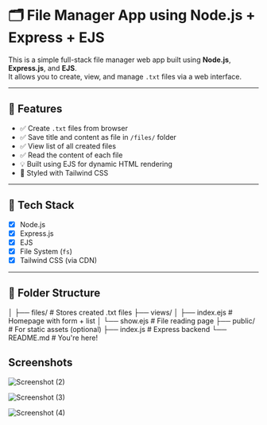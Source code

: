 # 🗂️ File Manager App using Node.js + Express + EJS

This is a simple full-stack file manager web app built using **Node.js**, **Express.js**, and **EJS**.  
It allows you to create, view, and manage `.txt` files via a web interface.

---

## 🚀 Features

- ✅ Create `.txt` files from browser
- ✅ Save title and content as file in `/files/` folder
- ✅ View list of all created files
- ✅ Read the content of each file
- 💡 Built using EJS for dynamic HTML rendering
- 💅 Styled with Tailwind CSS

---

## 🧱 Tech Stack

- [x] Node.js
- [x] Express.js
- [x] EJS
- [x] File System (`fs`)
- [x] Tailwind CSS (via CDN)

---

## 📂 Folder Structure
│
├── files/ # Stores created .txt files
├── views/
│ ├── index.ejs # Homepage with form + list
│ └── show.ejs # File reading page
├── public/ # For static assets (optional)
├── index.js # Express backend
└── README.md # You're here!

## Screenshots

![Screenshot (2)](https://github.com/user-attachments/assets/3f2712aa-697e-467b-98a1-21580dd6479c)

![Screenshot (3)](https://github.com/user-attachments/assets/85019427-0a60-4bb1-a717-c18e5fbef50c)

![Screenshot (4)](https://github.com/user-attachments/assets/790a3ae9-506b-4005-be6e-5a052a389214)




